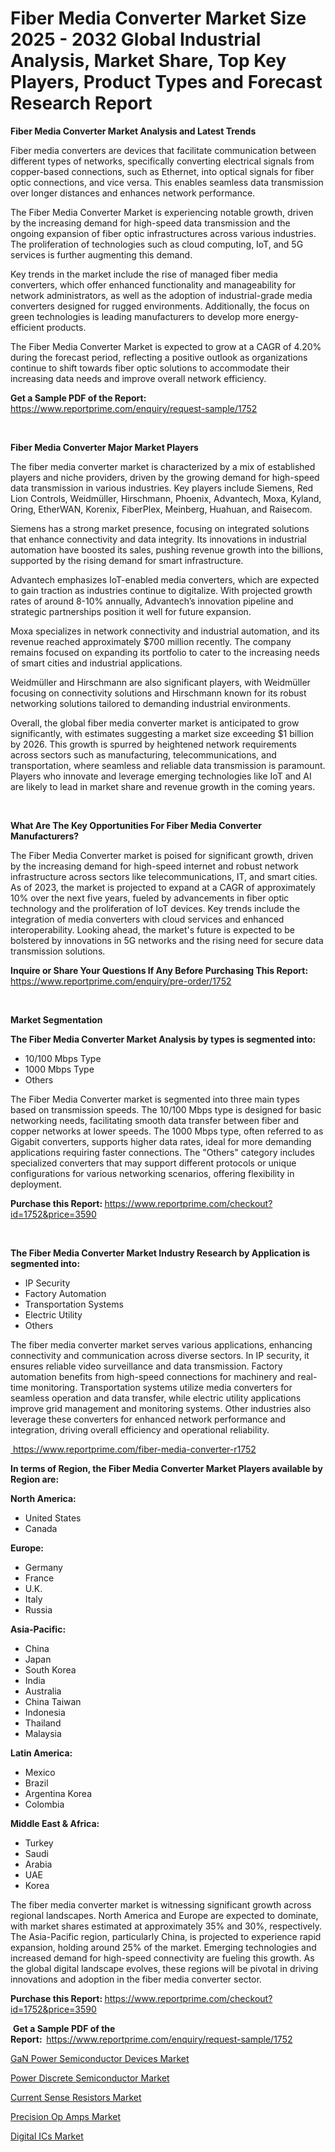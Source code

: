 <p><h1>Fiber Media Converter Market Size 2025 - 2032 Global Industrial Analysis, Market Share, Top Key Players, Product Types and Forecast Research Report</h1></p><p><strong>Fiber Media Converter Market Analysis and Latest Trends</strong></p>
<p><p>Fiber media converters are devices that facilitate communication between different types of networks, specifically converting electrical signals from copper-based connections, such as Ethernet, into optical signals for fiber optic connections, and vice versa. This enables seamless data transmission over longer distances and enhances network performance. </p><p>The Fiber Media Converter Market is experiencing notable growth, driven by the increasing demand for high-speed data transmission and the ongoing expansion of fiber optic infrastructures across various industries. The proliferation of technologies such as cloud computing, IoT, and 5G services is further augmenting this demand. </p><p>Key trends in the market include the rise of managed fiber media converters, which offer enhanced functionality and manageability for network administrators, as well as the adoption of industrial-grade media converters designed for rugged environments. Additionally, the focus on green technologies is leading manufacturers to develop more energy-efficient products.</p><p>The Fiber Media Converter Market is expected to grow at a CAGR of 4.20% during the forecast period, reflecting a positive outlook as organizations continue to shift towards fiber optic solutions to accommodate their increasing data needs and improve overall network efficiency.</p></p>
<p><strong>Get a Sample PDF of the Report:&nbsp;</strong> <a href="https://www.reportprime.com/enquiry/request-sample/1752?utm_campaign=2130&utm_medium=2&utm_source=Github&utm_content=ia&utm_term=18032025&utm_id=fiber-media-converter">https://www.reportprime.com/enquiry/request-sample/1752</a></p>
<p>&nbsp;</p>
<p><strong>Fiber Media Converter Major Market Players</strong></p>
<p><p>The fiber media converter market is characterized by a mix of established players and niche providers, driven by the growing demand for high-speed data transmission in various industries. Key players include Siemens, Red Lion Controls, Weidmüller, Hirschmann, Phoenix, Advantech, Moxa, Kyland, Oring, EtherWAN, Korenix, FiberPlex, Meinberg, Huahuan, and Raisecom.</p><p>Siemens has a strong market presence, focusing on integrated solutions that enhance connectivity and data integrity. Its innovations in industrial automation have boosted its sales, pushing revenue growth into the billions, supported by the rising demand for smart infrastructure.</p><p>Advantech emphasizes IoT-enabled media converters, which are expected to gain traction as industries continue to digitalize. With projected growth rates of around 8-10% annually, Advantech’s innovation pipeline and strategic partnerships position it well for future expansion.</p><p>Moxa specializes in network connectivity and industrial automation, and its revenue reached approximately $700 million recently. The company remains focused on expanding its portfolio to cater to the increasing needs of smart cities and industrial applications.</p><p>Weidmüller and Hirschmann are also significant players, with Weidmüller focusing on connectivity solutions and Hirschmann known for its robust networking solutions tailored to demanding industrial environments.</p><p>Overall, the global fiber media converter market is anticipated to grow significantly, with estimates suggesting a market size exceeding $1 billion by 2026. This growth is spurred by heightened network requirements across sectors such as manufacturing, telecommunications, and transportation, where seamless and reliable data transmission is paramount. Players who innovate and leverage emerging technologies like IoT and AI are likely to lead in market share and revenue growth in the coming years.</p></p>
<p>&nbsp;</p>
<p><strong>What Are The Key Opportunities For Fiber Media Converter Manufacturers?</strong></p>
<p><p>The Fiber Media Converter market is poised for significant growth, driven by the increasing demand for high-speed internet and robust network infrastructure across sectors like telecommunications, IT, and smart cities. As of 2023, the market is projected to expand at a CAGR of approximately 10% over the next five years, fueled by advancements in fiber optic technology and the proliferation of IoT devices. Key trends include the integration of media converters with cloud services and enhanced interoperability. Looking ahead, the market's future is expected to be bolstered by innovations in 5G networks and the rising need for secure data transmission solutions.</p></p>
<p><strong>Inquire or Share Your Questions If Any Before Purchasing This Report:</strong> <a href="https://www.reportprime.com/enquiry/pre-order/1752?utm_campaign=2130&utm_medium=2&utm_source=Github&utm_content=ia&utm_term=18032025&utm_id=fiber-media-converter">https://www.reportprime.com/enquiry/pre-order/1752</a></p>
<p>&nbsp;</p>
<p><strong>Market Segmentation</strong></p>
<p><strong>The Fiber Media Converter Market Analysis by types is segmented into:</strong></p>
<p><ul><li>10/100 Mbps Type</li><li>1000 Mbps Type</li><li>Others</li></ul></p>
<p><p>The Fiber Media Converter market is segmented into three main types based on transmission speeds. The 10/100 Mbps type is designed for basic networking needs, facilitating smooth data transfer between fiber and copper networks at lower speeds. The 1000 Mbps type, often referred to as Gigabit converters, supports higher data rates, ideal for more demanding applications requiring faster connections. The "Others" category includes specialized converters that may support different protocols or unique configurations for various networking scenarios, offering flexibility in deployment.</p></p>
<p><strong>Purchase this Report:&nbsp;</strong><a href="https://www.reportprime.com/checkout?id=1752&price=3590&utm_campaign=2130&utm_medium=2&utm_source=Github&utm_content=ia&utm_term=18032025&utm_id=fiber-media-converter">https://www.reportprime.com/checkout?id=1752&price=3590</a></p>
<p>&nbsp;</p>
<p><strong>The Fiber Media Converter Market Industry Research by Application is segmented into:</strong></p>
<p><ul><li>IP Security</li><li>Factory Automation</li><li>Transportation Systems</li><li>Electric Utility</li><li>Others</li></ul></p>
<p><p>The fiber media converter market serves various applications, enhancing connectivity and communication across diverse sectors. In IP security, it ensures reliable video surveillance and data transmission. Factory automation benefits from high-speed connections for machinery and real-time monitoring. Transportation systems utilize media converters for seamless operation and data transfer, while electric utility applications improve grid management and monitoring systems. Other industries also leverage these converters for enhanced network performance and integration, driving overall efficiency and operational reliability.</p></p>
<p><a href="https://www.reportprime.com/fiber-media-converter-r1752?utm_campaign=2130&utm_medium=2&utm_source=Github&utm_content=ia&utm_term=18032025&utm_id=fiber-media-converter">&nbsp;https://www.reportprime.com/fiber-media-converter-r1752</a></p>
<p><strong>In terms of Region, the Fiber Media Converter Market Players available by Region are:</strong></p>
<p>
    <p> <strong> North America: </strong>
        <ul>
            <li>United States</li>
            <li>Canada</li>
        </ul>
        </p> 
    <p> <strong> Europe: </strong>
        <ul>
            <li>Germany</li>
            <li>France</li>
            <li>U.K.</li>
            <li>Italy</li>
            <li>Russia</li>
        </ul>
        </p> 
    <p> <strong> Asia-Pacific: </strong>
        <ul>
            <li>China</li>
            <li>Japan</li>
            <li>South Korea</li>
            <li>India</li>
            <li>Australia</li>
            <li>China Taiwan</li>
            <li>Indonesia</li>
            <li>Thailand</li>
            <li>Malaysia</li>
        </ul>
        </p> 
    <p> <strong> Latin America: </strong>
        <ul>
            <li>Mexico</li>
            <li>Brazil</li>
            <li>Argentina Korea</li>
            <li>Colombia</li>
        </ul>
        </p> 
    <p> <strong> Middle East & Africa: </strong>
        <ul>
            <li>Turkey</li>
            <li>Saudi</li>
            <li>Arabia</li>
            <li>UAE</li>
            <li>Korea</li>
        </ul>
    </p>
    </p>
<p><p>The fiber media converter market is witnessing significant growth across regional landscapes. North America and Europe are expected to dominate, with market shares estimated at approximately 35% and 30%, respectively. The Asia-Pacific region, particularly China, is projected to experience rapid expansion, holding around 25% of the market. Emerging technologies and increased demand for high-speed connectivity are fueling this growth. As the global digital landscape evolves, these regions will be pivotal in driving innovations and adoption in the fiber media converter sector.</p></p>
<p><strong>Purchase this Report: </strong><a href="https://www.reportprime.com/checkout?id=1752&price=3590&utm_campaign=2130&utm_medium=2&utm_source=Github&utm_content=ia&utm_term=18032025&utm_id=fiber-media-converter">https://www.reportprime.com/checkout?id=1752&price=3590</a></p>
<p>&nbsp;<strong>Get a Sample PDF of the Report:&nbsp;&nbsp;</strong><a href="https://www.reportprime.com/enquiry/request-sample/1752?utm_campaign=2130&utm_medium=2&utm_source=Github&utm_content=ia&utm_term=18032025&utm_id=fiber-media-converter">https://www.reportprime.com/enquiry/request-sample/1752</a></p>
<p><strong></strong></p>
<p><p><a href="https://github.com/amagloeaad54/Market-Research-Report-List-1/blob/main/gan-power-semiconductor-devices-market.md?utm_campaign=2130&utm_medium=2&utm_source=Github&utm_content=ia&utm_term=18032025&utm_id=fiber-media-converter">GaN Power Semiconductor Devices Market</a></p><p><a href="https://github.com/neiridionna/Market-Research-Report-List-1/blob/main/power-discrete-semiconductor-market.md?utm_campaign=2130&utm_medium=2&utm_source=Github&utm_content=ia&utm_term=18032025&utm_id=fiber-media-converter">Power Discrete Semiconductor Market</a></p><p><a href="https://github.com/porstgowinjq/Market-Research-Report-List-1/blob/main/current-sense-resistors-market.md?utm_campaign=2130&utm_medium=2&utm_source=Github&utm_content=ia&utm_term=18032025&utm_id=fiber-media-converter">Current Sense Resistors Market</a></p><p><a href="https://github.com/ximensbisade/Market-Research-Report-List-1/blob/main/precision-op-amps-market.md?utm_campaign=2130&utm_medium=2&utm_source=Github&utm_content=ia&utm_term=18032025&utm_id=fiber-media-converter">Precision Op Amps Market</a></p><p><a href="https://github.com/oeungcolesh0/Market-Research-Report-List-1/blob/main/digital-ics-market.md?utm_campaign=2130&utm_medium=2&utm_source=Github&utm_content=ia&utm_term=18032025&utm_id=fiber-media-converter">Digital ICs Market</a></p></p>